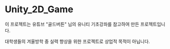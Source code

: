 # Unity_2D_Game

이 프로젝트는 유튜브 "골드버튼" 님의 유니티 기초강좌를 참고하여 만든 프로젝트입니다.

대학생들의 겨울방학 중 실력 향상을 위한 프로젝트로 상업적 목적이 아닙니다.
